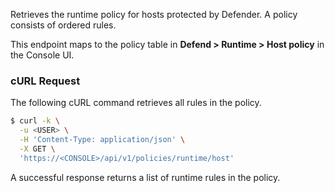 Retrieves the runtime policy for hosts protected by Defender.
A policy consists of ordered rules.

This endpoint maps to the policy table in **Defend > Runtime > Host policy** in the Console UI.

### cURL Request

The following cURL command retrieves all rules in the policy.

```bash
$ curl -k \
  -u <USER> \
  -H 'Content-Type: application/json' \
  -X GET \
  'https://<CONSOLE>/api/v1/policies/runtime/host'
```

A successful response returns a list of runtime rules in the policy.

